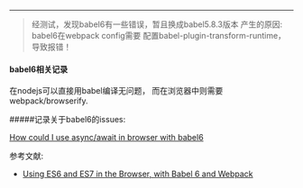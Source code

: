 ---
> 经测试，发现babel6有一些错误，暂且换成babel5.8.3版本
> 产生的原因: babel6在webpack config需要 配置babel-plugin-transform-runtime，导致报错！

#### babel6相关记录

在nodejs可以直接用babel编译无问题， 而在浏览器中则需要webpack/browserify.


#####记录关于babel6的issues:

[How could I use async/await in browser with babel6](https://github.com/babel/babel-loader/issues/161)

参考文献:
- [Using ES6 and ES7 in the Browser, with 
Babel 6 and Webpack](http://jamesknelson.com/using-es6-in-the-browser-with-babel-6-and-webpack/)

